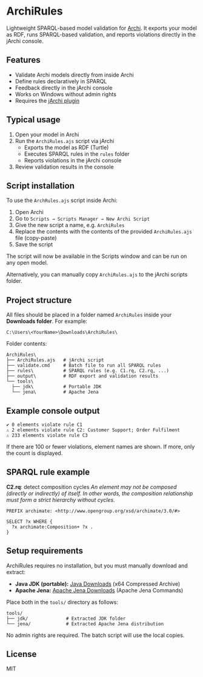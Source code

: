 # ArchiRules
Lightweight SPARQL-based model validation for [Archi](https://www.archimatetool.com/). It exports your model as RDF, runs SPARQL-based validation, and reports violations directly in the jArchi console.

## Features
-   Validate Archi models directly from inside Archi
-   Define rules declaratively in SPARQL
-   Feedback directly in the jArchi console
-   Works on Windows without admin rights
-   Requires the [jArchi plugin](https://www.archimatetool.com/plugins/)

## Typical usage
1.  Open your model in Archi
2.  Run the `ArchiRules.ajs` script via jArchi
    -   Exports the model as RDF (Turtle)
    -   Executes SPARQL rules in the `rules` folder
    -   Reports violations in the jArchi console
4.  Review validation results in the console

## Script installation
To use the `ArchRules.ajs` script inside Archi:
1.  Open Archi
2.  Go to `Scripts → Scripts Manager → New Archi Script`
3.  Give the new script a name, e.g. `ArchiRules`
4.  Replace the contents with the contents of the provided `ArchiRules.ajs` file (copy-paste)
5.  Save the script

The script will now be available in the Scripts window and can be run on any open model.

Alternatively, you can manually copy `ArchiRules.ajs` to the jArchi scripts folder.

## Project structure
All files should be placed in a folder named `ArchiRules` inside your **Downloads folder**. For example:
```
C:\Users\<YourName>\Downloads\ArchiRules\
```

Folder contents:
```
ArchiRules\
├── ArchiRules.ajs   # jArchi script
├── validate.cmd     # Batch file to run all SPARQL rules
├── rules\           # SPARQL rules (e.g. C1.rq, C2.rq, ...)
├── output\          # RDF export and validation results
└── tools\               
  ├── jdk\           # Portable JDK
  └── jena\          # Apache Jena
```

## Example console output
```
✔ 0 elements violate rule C1
⚠ 2 elements violate rule C2: Customer Support; Order Fulfilment
⚠ 233 elements violate rule C3
```

If there are 100 or fewer violations, element names are shown. If more, only the count is displayed.

## SPARQL rule example
**C2.rq**: detect composition cycles
_An element may not be composed (directly or indirectly) of itself. In other words, the composition relationship must form a strict hierarchy without cycles._

```sparql
PREFIX archimate: <http://www.opengroup.org/xsd/archimate/3.0/#>

SELECT ?x WHERE {
  ?x archimate:Composition+ ?x .
}
```

## Setup requirements
ArchiRules requires no installation, but you must manually download and extract:
-   **Java JDK (portable):**  [Java Downloads](https://www.oracle.com/java/technologies/downloads/) (x64 Compressed Archive)
-   **Apache Jena:**  [Apache Jena Downloads](https://jena.apache.org/download/) (Apache Jena Commands)

Place both in the `tools/` directory as follows:
```
tools/
├── jdk/              # Extracted JDK folder
└── jena/             # Extracted Apache Jena distribution
```

No admin rights are required. The batch script will use the local copies.

## License
MIT
